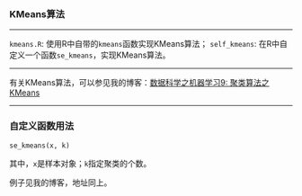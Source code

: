 ### KMeans算法
***

`kmeans.R`: 使用R中自带的`kmeans`函数实现KMeans算法；
`self_kmeans`: 在R中自定义一个函数`se_kmeans`，实现KMeans算法。

***

有关KMeans算法，可以参见我的博客：[数据科学之机器学习9: 聚类算法之KMeans](http://jackycode.github.io/blog/2014/04/19/kmeans/)

***

### 自定义函数用法
`se_kmeans(x, k)`

其中，`x`是样本对象；`k`指定聚类的个数。

例子见我的博客，地址同上。